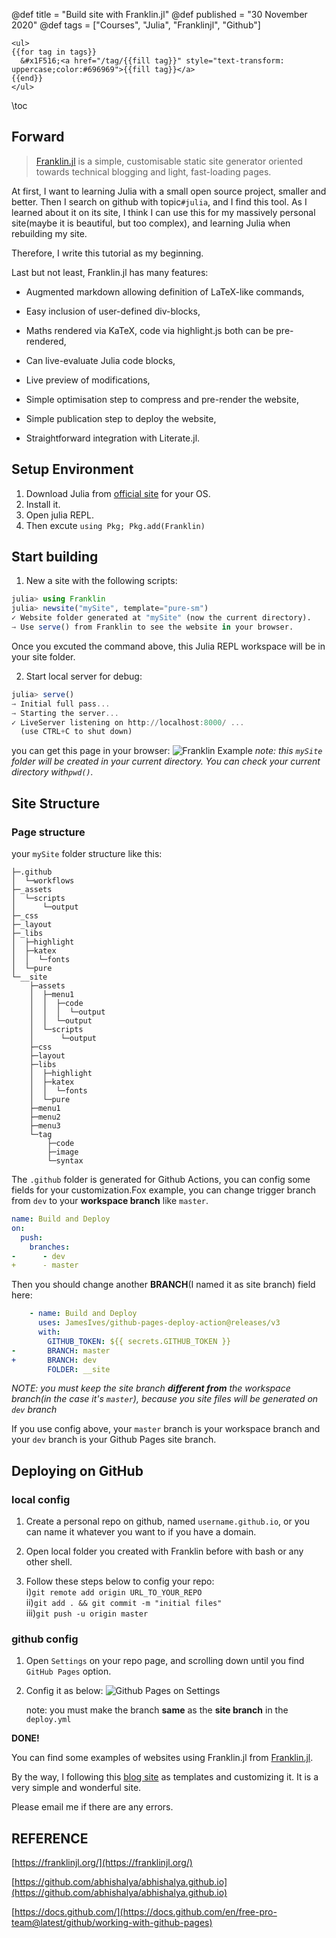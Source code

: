 @def title = "Build site with Franklin.jl"
@def published = "30 November 2020"
@def tags = ["Courses", "Julia", "Franklinjl", "Github"]

~~~
<ul>
{{for tag in tags}}
  &#x1F516;<a href="/tag/{{fill tag}}" style="text-transform: uppercase;color:#696969">{{fill tag}}</a>
{{end}}
</ul>
~~~

\toc

## Forward

>[Franklin.jl](https://franklinjl.org/) is a simple, customisable static site generator oriented towards technical blogging and light, fast-loading pages.

At first, I want to learning Julia with a small open source project, smaller and better. Then I search on github with topic`#julia`, and I find this tool. As I learned about it on its site, I think I can use this for my massively personal site(maybe it is beautiful, but too complex), and learning Julia when rebuilding my site.

Therefore, I write this tutorial as my beginning.

Last but not least, Franklin.jl has many features:

- Augmented markdown allowing definition of LaTeX-like commands,

- Easy inclusion of user-defined div-blocks,

- Maths rendered via KaTeX, code via highlight.js both can be pre-rendered,

- Can live-evaluate Julia code blocks,

- Live preview of modifications,

- Simple optimisation step to compress and pre-render the website,

- Simple publication step to deploy the website,

- Straightforward integration with Literate.jl.

## Setup Environment

1. Download Julia from [official site](https://julialang.org/downloads/) for your OS.
2. Install it.
3. Open julia REPL.
4. Then excute `using Pkg; Pkg.add(Franklin)`

## Start building
1. New a site with the following scripts:
```julia
julia> using Franklin
julia> newsite("mySite", template="pure-sm")
✓ Website folder generated at "mySite" (now the current directory).
→ Use serve() from Franklin to see the website in your browser.
```
Once you excuted the command above, this Julia REPL workspace will be in your site folder.

2. Start local server for debug:

```julia
julia> serve()
→ Initial full pass...
→ Starting the server...
✓ LiveServer listening on http://localhost:8000/ ...
  (use CTRL+C to shut down)
```
you can get this page in your browser:
![Franklin Example](/_img/franklin_example_page.png)
*note: this `mySite` folder will be created in your current directory. You can check your current directory with`pwd()`.*

## Site Structure
### Page structure
your `mySite` folder structure like this:

```
├─.github
│  └─workflows
├─_assets
│  └─scripts
│      └─output
├─_css
├─_layout
├─_libs
│  ├─highlight
│  ├─katex
│  │  └─fonts
│  └─pure
└─__site
    ├─assets
    │  ├─menu1
    │  │  ├─code
    │  │  │  └─output
    │  │  └─output
    │  └─scripts
    │      └─output
    ├─css
    ├─layout
    ├─libs
    │  ├─highlight
    │  ├─katex
    │  │  └─fonts
    │  └─pure
    ├─menu1
    ├─menu2
    ├─menu3
    └─tag
        ├─code
        ├─image
        └─syntax
```

The `.github` folder is generated for Github Actions, you can config some fields for your customization.Fox example, you can change trigger branch from `dev` to your __workspace branch__ like `master`.
```yaml
name: Build and Deploy
on:
  push:
    branches:
-      - dev
+      - master
```

Then you should change another __BRANCH__(I named it as site branch) field here:
```yaml
    - name: Build and Deploy
      uses: JamesIves/github-pages-deploy-action@releases/v3
      with:
        GITHUB_TOKEN: ${{ secrets.GITHUB_TOKEN }}
-       BRANCH: master
+       BRANCH: dev
        FOLDER: __site
```

*NOTE: you must keep the site branch __different from__ the workspace branch(in the case it's `master`), because you site files will be generated on `dev` branch*

If you use config above, your `master` branch is your workspace branch and your `dev` branch is your Github Pages site branch.

## Deploying on GitHub
### local config
1. Create a personal repo on github, named `username.github.io`, or you can name it whatever you want to if you have a domain.

2. Open local folder you created with Franklin before with bash or any other shell.

3. Follow these steps below to config your repo: \
    i)`git remote add origin URL_TO_YOUR_REPO` \
    ii)`git add . && git commit -m "initial files"` \
    iii)`git push -u origin master`

### github config

1. Open `Settings` on your repo page, and scrolling down until you find `GitHub Pages` option.

2. Config it as below:
![Github Pages on Settings](/_img/githubpage.png)

    note: you must make the branch __same__ as the **site branch** in the `deploy.yml`

__DONE!__

You can find some examples of websites using Franklin.jl from [Franklin.jl](https://github.com/tlienart/Franklin.jl).

By the way, I following this [blog site](https://abhishalya.github.io/) as templates and customizing it. It is a very simple and wonderful site.

Please email me if there are any errors.

## REFERENCE

[https://franklinjl.org/](https://franklinjl.org/)

[https://github.com/abhishalya/abhishalya.github.io](https://github.com/abhishalya/abhishalya.github.io)

[https://docs.github.com/](https://docs.github.com/en/free-pro-team@latest/github/working-with-github-pages)
